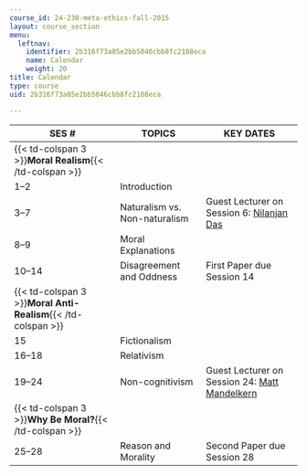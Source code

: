 ```yaml
---
course_id: 24-230-meta-ethics-fall-2015
layout: course_section
menu:
  leftnav:
    identifier: 2b316f73a05e2bb5046cbb8fc2108eca
    name: Calendar
    weight: 20
title: Calendar
type: course
uid: 2b316f73a05e2bb5046cbb8fc2108eca

---
```


| SES # | TOPICS | KEY DATES |
| --- | --- | --- |
| {{< td-colspan 3 >}}**Moral Realism**{{< /td-colspan >}} |||
| 1–2 | Introduction | &nbsp; |
| 3–7 | Naturalism vs. Non-naturalism | Guest Lecturer on Session 6: [Nilanjan Das](http://www.dasnilanjan.com/) |
| 8–9 | Moral Explanations | &nbsp; |
| 10–14 | Disagreement and Oddness | First Paper due Session 14 |
| {{< td-colspan 3 >}}**Moral Anti-Realism**{{< /td-colspan >}} |||
| 15 | Fictionalism | &nbsp; |
| 16–18 | Relativism | &nbsp; |
| 19–24 | Non-cognitivism | Guest Lecturer on Session 24: [Matt Mandelkern](http://users.ox.ac.uk/~sfop0776/) |
| {{< td-colspan 3 >}}**Why Be Moral?**{{< /td-colspan >}} |||
| 25–28 | Reason and Morality | Second Paper due Session 28